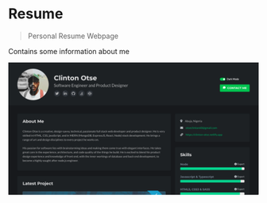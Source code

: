# Resume

> Personal Resume Webpage

Contains some information about me

![Clinton Otse Resume Web Page](./screen.png)
